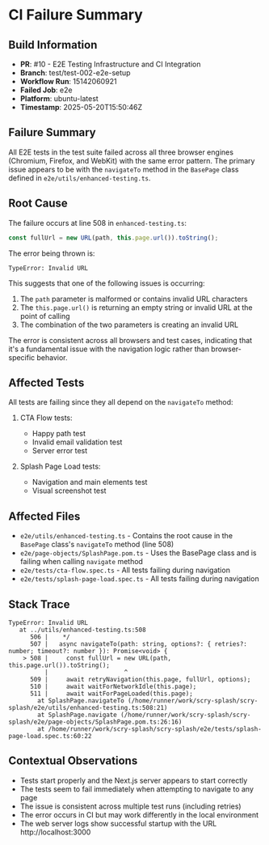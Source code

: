 # CI Failure Summary

## Build Information

- **PR**: #10 - E2E Testing Infrastructure and CI Integration
- **Branch**: test/test-002-e2e-setup
- **Workflow Run**: 15142060921
- **Failed Job**: e2e
- **Platform**: ubuntu-latest
- **Timestamp**: 2025-05-20T15:50:46Z

## Failure Summary

All E2E tests in the test suite failed across all three browser engines (Chromium, Firefox, and WebKit) with the same error pattern. The primary issue appears to be with the `navigateTo` method in the `BasePage` class defined in `e2e/utils/enhanced-testing.ts`.

## Root Cause

The failure occurs at line 508 in `enhanced-testing.ts`:

```typescript
const fullUrl = new URL(path, this.page.url()).toString();
```

The error being thrown is:

```
TypeError: Invalid URL
```

This suggests that one of the following issues is occurring:

1. The `path` parameter is malformed or contains invalid URL characters
2. The `this.page.url()` is returning an empty string or invalid URL at the point of calling
3. The combination of the two parameters is creating an invalid URL

The error is consistent across all browsers and test cases, indicating that it's a fundamental issue with the navigation logic rather than browser-specific behavior.

## Affected Tests

All tests are failing since they all depend on the `navigateTo` method:

1. CTA Flow tests:

   - Happy path test
   - Invalid email validation test
   - Server error test

2. Splash Page Load tests:
   - Navigation and main elements test
   - Visual screenshot test

## Affected Files

- `e2e/utils/enhanced-testing.ts` - Contains the root cause in the `BasePage` class's `navigateTo` method (line 508)
- `e2e/page-objects/SplashPage.pom.ts` - Uses the BasePage class and is failing when calling `navigate` method
- `e2e/tests/cta-flow.spec.ts` - All tests failing during navigation
- `e2e/tests/splash-page-load.spec.ts` - All tests failing during navigation

## Stack Trace

```
TypeError: Invalid URL
   at ../utils/enhanced-testing.ts:508
      506 |    */
      507 |   async navigateTo(path: string, options?: { retries?: number; timeout?: number }): Promise<void> {
    > 508 |     const fullUrl = new URL(path, this.page.url()).toString();
          |                     ^
      509 |     await retryNavigation(this.page, fullUrl, options);
      510 |     await waitForNetworkIdle(this.page);
      511 |     await waitForPageLoaded(this.page);
        at SplashPage.navigateTo (/home/runner/work/scry-splash/scry-splash/e2e/utils/enhanced-testing.ts:508:21)
        at SplashPage.navigate (/home/runner/work/scry-splash/scry-splash/e2e/page-objects/SplashPage.pom.ts:26:16)
        at /home/runner/work/scry-splash/scry-splash/e2e/tests/splash-page-load.spec.ts:60:22
```

## Contextual Observations

- Tests start properly and the Next.js server appears to start correctly
- The tests seem to fail immediately when attempting to navigate to any page
- The issue is consistent across multiple test runs (including retries)
- The error occurs in CI but may work differently in the local environment
- The web server logs show successful startup with the URL http://localhost:3000
